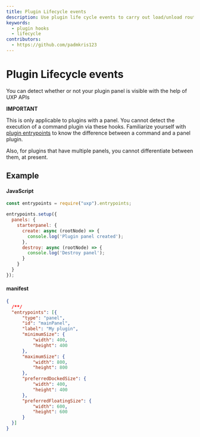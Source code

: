 ```yaml
---
title: Plugin Lifecycle events
description: Use plugin life cycle events to carry out load/unload routines
keywords:
  - plugin hooks
  - lifecycle
contributors:
  - https://github.com/padmkris123
---
```



# Plugin Lifecycle events

You can detect whether or not your plugin panel is visible with the help of UXP APIs

<InlineAlert variant="warning" slots="text1, text2, text3"/>

**IMPORTANT**

This is only applicable to plugins with a panel. You cannot detect the execution of a command plugin via these hooks.
Familiarize yourself with [plugin entrypoints](../../concepts/entry-points/) to know the difference between a command and a panel plugin.

Also, for plugins that have multiple panels, you cannot differentiate between them, at present.

## Example

<CodeBlock slots="heading, code" repeat="2" languages="JavaScript, JSON" />

#### JavaScript

```js
const entrypoints = require("uxp").entrypoints;

entrypoints.setup({
  panels: {
    starterpanel: {
      create: async (rootNode) => {
        console.log('Plugin panel created');
      },
      destroy: async (rootNode) => {
        console.log('Destroy panel');
      }
    }
  }
});
```

#### manifest

```json
{
  /**/
  "entrypoints": [{
      "type": "panel",
      "id": "mainPanel",
      "label": "My plugin",
      "minimumSize": {
          "width": 400,
          "height": 400
      },
      "maximumSize": {
          "width": 800,
          "height": 800
      },
      "preferredDockedSize": {
          "width": 400,
          "height": 400
      },
      "preferredFloatingSize": {
          "width": 600,
          "height": 600
      }
  }]
}
```

<!--
## Reference material
// TODO add links to API reference
-->
